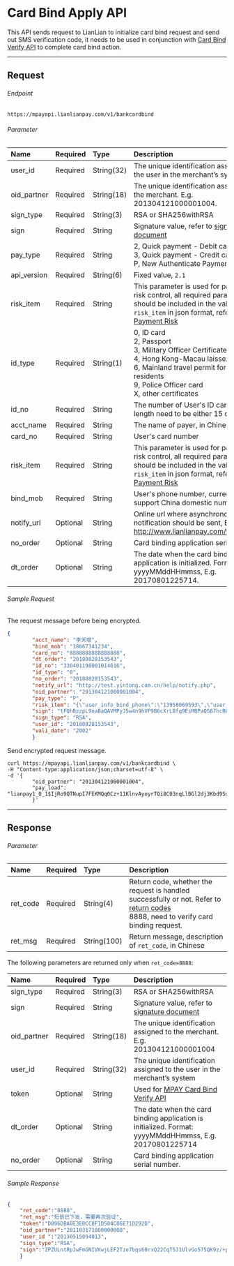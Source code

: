 # Card Bind Apply API

This API sends request to LianLian to initialize card bind request and send out SMS verification code, it needs to be used in conjunction with [Card Bind Verify API](MPAY-card-bind-verify.md) to complete card bind action. 

***

## Request

###### Endpoint

```text
https://mpayapi.lianlianpay.com/v1/bankcardbind
```

###### Parameter

|Name|Required|Type|Description|
|:---|:---|:---|:---|
|user_id|Required|String(32)| The unique identification assigned to the user in the merchant’s system. |
|oid_partner|Required|String(18)| The unique identification assigned to the merchant. E.g. 201304121000001004. |
|sign_type|Required|String(3)|RSA or SHA256withRSA |
|sign|Required|String|Signature value, refer to [signature document](signature.md)|
|pay_type|Required|String| 2, Quick payment - Debit card <br> 3, Quick payment - Credit card <br> P, New Authenticate Payment |
|api_version|Required|String(6)|Fixed value, ```2.1```|
|risk_item|Required|String| This parameter is used for payment risk control, all required parameters should be included in the value of ```risk_item``` in json format, refer to [Payment Risk](payment_risk_item.md)| 
|id_type|Required|String(1)| 0, ID card <br> 2, Passport <br> 3, Military Officer Certificate <br> 4, Hong Kong-Macau laissez-passer <br> 6, Mainland travel permit for Taiwan residents <br> 9, Police Officer card <br> X, other certificates |
|id_no|Required|String| The number of User's ID card. The length need to be either 15 or 18.|
|acct_name|Required|String| The name of payer, in Chinese.|
|card_no|Required|String| User's card number|
|risk_item|Required|String| This parameter is used for payment risk control, all required parameters should be included in the value of ```risk_item``` in json format, refer to [Payment Risk](payment-risk-item.md)|
|bind_mob|Required|String| User's phone number, currently only support China domestic number.|
|notify_url|Optional|String| Online url where asynchronous notification should be sent, E.g. http://www.lianlianpay.com/help/notify. |
|no_order|Optional|String| Card binding application serial number.|
|dt_order|Optional|String| The date when the card binding application is initialized. Format: yyyyMMddHHmmss, E.g. 20170801225714.|

###### Sample Request

The request message before being encrypted.
```json
{
        "acct_name": "李天增", 
		"bind_mob": "18667341234", 
		"card_no": "8888888888888888", 
		"dt_order": "20180828153543", 
		"id_no": "330401198001014616", 
		"id_type": "0", 
		"no_order": "20180828153543", 
		"notify_url": "http://test.yintong.com.cn/help/notify.php", 
		"oid_partner": "201304121000001004", 
		"pay_type": "P", 		 
		"risk_item": "{\"user_info_bind_phone\":\"13958069593\",\"user_info_dt_register\":\"20131030122130\",\"frms_ware_category \":\"1009\",\"request_imei”:211,\"request_imsi”:121121,\"request_ip”:192.168.20.110}", 
		"sign": "tFQhBzzpL9oaBaQAVMPyJ5w4n9hVP9B6cXrLBfq9EsMBPaQS67hcRHAsyUPt89YPzVzE/ILVMx8MJ1s6WSLFz3Oef+aW5cSPBB+edh+PN3L8C3LdMZA9DfU67h1Fa6iq7pVpfoFK4P8Y0rxwBLeKoYoQdpbztW/8oSuFN3k9WHo=",
    	"sign_type": "RSA", 
		"user_id": "20180828153543", 
		"vali_date": "2002"
		}
```
Send encrypted request message. 
```curl
curl https://mpayapi.lianlianpay.com/v1/bankcardbind \
-H "Content-type:application/json;charset=utf-8" \
-d '{ 
        "oid_partner": "201304121000001004", 
        "pay_load": "lianpay1_0_1$IjRo9QTNupI7FEKMQq0Cz+11KlnvAyoyrTQi8C03nqLlBGl2dj3Kbd9SoV+nTuNs8iTsvwNVnNt8\r\nLVv3iCZjBJYeo3oLsLb2JxWHpHltUgWBc/YQsVkmRmRcrIDzycxvZ8OIQxwVVk34ad7anOC0RD7C\r\nap6BlcZPTs1RDe6fEaw=$KytJ6nSrXn7OS8EDQLENbgj2lVuiLD/VWD6hp0Cp5vieHK29tRHOCkW6ph+fq3yHU98knbaQiAtU\r\nipM/tPGWpyuCyWOBP6aayoJDU0RKdJMgqK0MQYQbZPxg7XCQT7Z6YatTiT4ZFCAQd3LfdSm9OX+w\r\nFb0jCS7QsJYiznF86Jk=$QkFOWFlUMUE=$SCjQXBPxHCk6/mQMD1/RnZUfwKukGcgtm+LmJyK6/627+TPCeZ1iG1maCWluSq7C1FsV5DEhknTH\r\n9I5y6U3xyOajSRq5HS42znCo4oDTT8JrLxgBAAy97CdE8Aax9z7iEmDqwhDRQOwUTb7lObmqoD+K\r\nOEC/fAzZGP6dz4iqkbepLB9atXkFYi7+bAX/ZNVgUeBkL7mXHSpQTl1Yrh21qkKBT2OTVu8weUO2\r\n4xjvV+utC4OgSqdFeWahi5ODS5IWTAuSb+kHcvbvX4UZjDQ8w2s7EwgnlpOzOggFeyUPawMjjx45\r\nPzT+TbS6/glIjtLISnUuOCrwu0i640vlLIvBCyPbbni+5vNF9kD7uhJEDEXkO9tDo3vF8HHzB4lQ\r\n8gXN5sehoGXvd2Rk9ZhUCVk70YCkXd4lA0Jf9imQLxc/tshoyTI4Cb9pcMLvfbt4vZd5tbARJqLF\r\n92MagCxKbLKPl7v+esiCIgS6/TqKcVzCdcaQKRUonjowrOqn+d+7xumHURtX9yYOAawq066gUCOb\r\no6PHrT8KxrAoQ2STxEod4c6HjGXseMs9HqzLadJlzgKFCTiXk8O8FrlcaaMehiiZO8+XILCihcI6\r\nzhTgrE77hstkb5CFfBUwHkdNH24WveERZlluoHUncWwuYof1d28HMjb9dQyFrJR0LIIQYE0V5eOP\r\nhoJXpnPEx8otm+0iqo0cy9Vx257jqb7ezvYMCxkQlbtFuy7Wpko9JsfDcYnwFKElgm1pSnGD9Ga/\r\nSFPT62tA2ndFRfSy32PS/TcPnZYEvM4TwBVTD2srnNG4NxLmS7fnqU0y06q4XSb0lFQh0XSfFZR4\r\ni6bFsHw6ZWcrlBIgOM1/Lmj5SoKBM9K8R9IcYB/eXZSVhPRReCk/9g7H0Id7EEFqPmRfuA/XqsH4\r\nowg1KkxN3kQ/XzF1JSeLoGjIyUESLn+C2Sv4+at+7aCX$XmrO6P26GhZqmR9gE75isXSkmq1dgvW40MAIlwVm8e0=" 
		}'
```

***

## Response

###### Parameter

|Name|Required|Type|Description|
|:---|:---|:---|:---|
|ret_code|Required|String(4)|Return code, whether the request is handled successfully or not. Refer to [return codes](return-codes.md)<br>8888, need to verify card binding request.|
|ret_msg|Required|String(100)|Return message, description of ```ret_code```, in Chinese |

The following parameters are returned only when ```ret_code=8888```:

|Name|Required|Type|Description|
|:---|:---|:---|:---|
|sign_type|Required|String(3)|RSA or SHA256withRSA|
|sign|Required|String|Signature value, refer to [signature document](signature.md)|
|oid_partner|Required|String(18)|The unique identification assigned to the merchant. E.g. 201304121000001004|
|user_id|Required|String(32)|The unique identification assigned to the user in the merchant’s system|
|token|Optional|String| Used for [MPAY Card Bind Verify API](MPAY-card-bind-verify.md)|
|dt_order|Optional|String| The date when the card binding application is initialized. Format: yyyyMMddHHmmss, E.g. 20170801225714|
|no_order|Optional|String| Card binding application serial number.|

###### Sample Response

```json
{
	"ret_code":"8888", 
	"ret_msg":"短信已下发，需要再次验证", 
	"token":"D096DBA0E3E0CC8F1D504C06E71D292D", 
	"oid_partner":"201103171000000000", 
	"user_id ":"20130515094013", 
	"sign_type":"RSA", 
	"sign":"ZPZULntRpJwFmGNIVKwjLEF2Tze7bqs60rxQ22CqT5J1UlvGo575QK9z/+p+7E9cOoRoWzqR6xHZ6WVv3dloyGKDR0btvrdqPgUAoeaX/YOWzTh00vwcQ+HBtXE+vPTfAqjCTxiiSJEOY7ATCF1q7iP3sfQxhS0nDUug1LP3OLk="
	}
```
